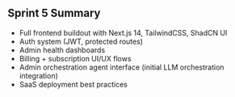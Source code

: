 ## Sprint 5 Summary
- Full frontend buildout with Next.js 14, TailwindCSS, ShadCN UI
- Auth system (JWT, protected routes)
- Admin health dashboards
- Billing + subscription UI/UX flows
- Admin orchestration agent interface (initial LLM orchestration integration)
- SaaS deployment best practices
